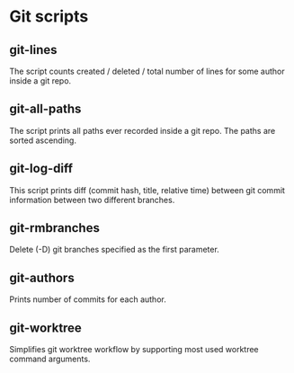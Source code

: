 # Git scripts

## git-lines

The script counts created / deleted / total number of lines for some author
inside a git repo.

## git-all-paths

The script prints all paths ever recorded inside a git repo. The paths are
sorted ascending.

## git-log-diff

This script prints diff (commit hash, title, relative time) between git commit
information between two different branches.

## git-rmbranches

Delete (-D) git branches specified as the first parameter.

## git-authors

Prints number of commits for each author.

## git-worktree

Simplifies git worktree workflow by supporting most used worktree command
arguments.
